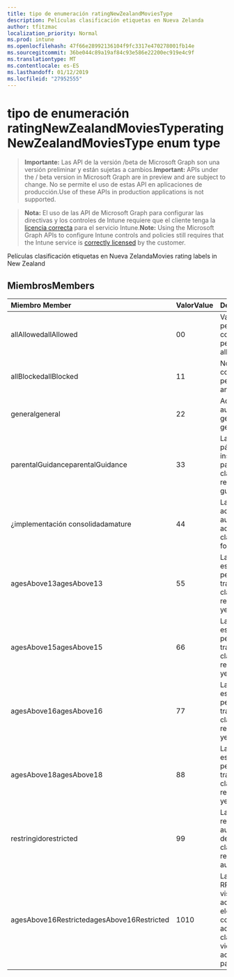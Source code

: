 ```yaml
---
title: tipo de enumeración ratingNewZealandMoviesType
description: Películas clasificación etiquetas en Nueva Zelanda
author: tfitzmac
localization_priority: Normal
ms.prod: intune
ms.openlocfilehash: 47f66e28992136104f9fc3317e470278001fb14e
ms.sourcegitcommit: 36be044c89a19af84c93e586e22200ec919e4c9f
ms.translationtype: MT
ms.contentlocale: es-ES
ms.lasthandoff: 01/12/2019
ms.locfileid: "27952555"
---
```

# <a name="ratingnewzealandmoviestype-enum-type"></a><span data-ttu-id="64b55-103">tipo de enumeración ratingNewZealandMoviesType</span><span class="sxs-lookup"><span data-stu-id="64b55-103">ratingNewZealandMoviesType enum type</span></span>

> <span data-ttu-id="64b55-104">**Importante:** Las API de la versión /beta de Microsoft Graph son una versión preliminar y están sujetas a cambios.</span><span class="sxs-lookup"><span data-stu-id="64b55-104">**Important:** APIs under the / beta version in Microsoft Graph are in preview and are subject to change.</span></span> <span data-ttu-id="64b55-105">No se permite el uso de estas API en aplicaciones de producción.</span><span class="sxs-lookup"><span data-stu-id="64b55-105">Use of these APIs in production applications is not supported.</span></span>

> <span data-ttu-id="64b55-106">**Nota:** El uso de las API de Microsoft Graph para configurar las directivas y los controles de Intune requiere que el cliente tenga la [licencia correcta](https://go.microsoft.com/fwlink/?linkid=839381) para el servicio Intune.</span><span class="sxs-lookup"><span data-stu-id="64b55-106">**Note:** Using the Microsoft Graph APIs to configure Intune controls and policies still requires that the Intune service is [correctly licensed](https://go.microsoft.com/fwlink/?linkid=839381) by the customer.</span></span>

<span data-ttu-id="64b55-107">Películas clasificación etiquetas en Nueva Zelanda</span><span class="sxs-lookup"><span data-stu-id="64b55-107">Movies rating labels in New Zealand</span></span>
## <a name="members"></a><span data-ttu-id="64b55-108">Miembros</span><span class="sxs-lookup"><span data-stu-id="64b55-108">Members</span></span>
|<span data-ttu-id="64b55-109">Miembro	</span><span class="sxs-lookup"><span data-stu-id="64b55-109">Member</span></span>|<span data-ttu-id="64b55-110">Valor</span><span class="sxs-lookup"><span data-stu-id="64b55-110">Value</span></span>|<span data-ttu-id="64b55-111">Descripción</span><span class="sxs-lookup"><span data-stu-id="64b55-111">Description</span></span>|
|:---|:---|:---|
|<span data-ttu-id="64b55-112">allAllowed</span><span class="sxs-lookup"><span data-stu-id="64b55-112">allAllowed</span></span>|<span data-ttu-id="64b55-113">0</span><span class="sxs-lookup"><span data-stu-id="64b55-113">0</span></span>|<span data-ttu-id="64b55-114">Valor predeterminado, permitir que el contenido de todas las películas</span><span class="sxs-lookup"><span data-stu-id="64b55-114">Default value, allow all movies content</span></span>|
|<span data-ttu-id="64b55-115">allBlocked</span><span class="sxs-lookup"><span data-stu-id="64b55-115">allBlocked</span></span>|<span data-ttu-id="64b55-116">1</span><span class="sxs-lookup"><span data-stu-id="64b55-116">1</span></span>|<span data-ttu-id="64b55-117">No permitir cualquier contenido de películas</span><span class="sxs-lookup"><span data-stu-id="64b55-117">Do not allow any movies content</span></span>|
|<span data-ttu-id="64b55-118">general</span><span class="sxs-lookup"><span data-stu-id="64b55-118">general</span></span>|<span data-ttu-id="64b55-119">2</span><span class="sxs-lookup"><span data-stu-id="64b55-119">2</span></span>|<span data-ttu-id="64b55-120">Adecuada para una audiencia general</span><span class="sxs-lookup"><span data-stu-id="64b55-120">Suitable for general audience</span></span>|
|<span data-ttu-id="64b55-121">parentalGuidance</span><span class="sxs-lookup"><span data-stu-id="64b55-121">parentalGuidance</span></span>|<span data-ttu-id="64b55-122">3</span><span class="sxs-lookup"><span data-stu-id="64b55-122">3</span></span>|<span data-ttu-id="64b55-123">La clasificación de páginas recomienda instrucciones padres</span><span class="sxs-lookup"><span data-stu-id="64b55-123">The PG classification recommends parental guidance</span></span>|
|<span data-ttu-id="64b55-124">¿implementación consolidada</span><span class="sxs-lookup"><span data-stu-id="64b55-124">mature</span></span>|<span data-ttu-id="64b55-125">4</span><span class="sxs-lookup"><span data-stu-id="64b55-125">4</span></span>|<span data-ttu-id="64b55-126">La clasificación de M es adecuada para una audiencia para adultos</span><span class="sxs-lookup"><span data-stu-id="64b55-126">The M classification is suitable for mature audience</span></span>|
|<span data-ttu-id="64b55-127">agesAbove13</span><span class="sxs-lookup"><span data-stu-id="64b55-127">agesAbove13</span></span>|<span data-ttu-id="64b55-128">5</span><span class="sxs-lookup"><span data-stu-id="64b55-128">5</span></span>|<span data-ttu-id="64b55-129">La clasificación de R13 está restringida a las personas 13 años y a través de</span><span class="sxs-lookup"><span data-stu-id="64b55-129">The R13 classification is restricted to persons 13 years and over</span></span>|
|<span data-ttu-id="64b55-130">agesAbove15</span><span class="sxs-lookup"><span data-stu-id="64b55-130">agesAbove15</span></span>|<span data-ttu-id="64b55-131">6</span><span class="sxs-lookup"><span data-stu-id="64b55-131">6</span></span>|<span data-ttu-id="64b55-132">La clasificación de R15 está restringida a las personas 15 años y a través de</span><span class="sxs-lookup"><span data-stu-id="64b55-132">The R15 classification is restricted to persons 15 years and over</span></span>|
|<span data-ttu-id="64b55-133">agesAbove16</span><span class="sxs-lookup"><span data-stu-id="64b55-133">agesAbove16</span></span>|<span data-ttu-id="64b55-134">7</span><span class="sxs-lookup"><span data-stu-id="64b55-134">7</span></span>|<span data-ttu-id="64b55-135">La clasificación de R16 está restringida a las personas 16 años y a través de</span><span class="sxs-lookup"><span data-stu-id="64b55-135">The R16 classification is restricted to persons 16 years and over</span></span>|
|<span data-ttu-id="64b55-136">agesAbove18</span><span class="sxs-lookup"><span data-stu-id="64b55-136">agesAbove18</span></span>|<span data-ttu-id="64b55-137">8</span><span class="sxs-lookup"><span data-stu-id="64b55-137">8</span></span>|<span data-ttu-id="64b55-138">La clasificación de R18 está restringida a las personas 18 años y a través de</span><span class="sxs-lookup"><span data-stu-id="64b55-138">The R18 classification is restricted to persons 18 years and over</span></span>|
|<span data-ttu-id="64b55-139">restringido</span><span class="sxs-lookup"><span data-stu-id="64b55-139">restricted</span></span>|<span data-ttu-id="64b55-140">9</span><span class="sxs-lookup"><span data-stu-id="64b55-140">9</span></span>|<span data-ttu-id="64b55-141">La clasificación R está restringida a una audiencia determinada</span><span class="sxs-lookup"><span data-stu-id="64b55-141">The R classification is restricted to a certain audience</span></span>|
|<span data-ttu-id="64b55-142">agesAbove16Restricted</span><span class="sxs-lookup"><span data-stu-id="64b55-142">agesAbove16Restricted</span></span>|<span data-ttu-id="64b55-143">10</span><span class="sxs-lookup"><span data-stu-id="64b55-143">10</span></span>|<span data-ttu-id="64b55-144">La clasificación de RP16 requiere los visores de 16 acompañada de un elemento primario o un contenido para adultos</span><span class="sxs-lookup"><span data-stu-id="64b55-144">The RP16 classification requires viewers under 16 accompanied by a parent or an adult</span></span>|





